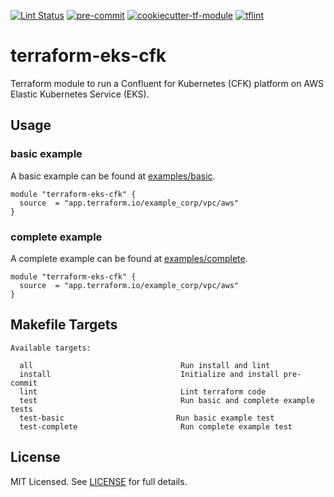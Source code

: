 [![Lint Status](https://github.com/aidanmelen/terraform-eks-cfk/workflows/Lint/badge.svg)](https://github.com/aidanmelen/terraform-eks-cfk/actions)
[![pre-commit](https://img.shields.io/badge/pre--commit-enabled-brightgreen?logo=pre-commit&logoColor=white)](https://github.com/pre-commit/pre-commit)
[![cookiecutter-tf-module](https://img.shields.io/badge/cookiecutter--tf--module-enabled-brightgreen)](https://github.com/aidanmelen/cookiecutter-tf-module)
[![tflint](https://img.shields.io/badge/code--style-tflint-black)](https://github.com/terraform-linters/tflint)

# terraform-eks-cfk

Terraform module to run a Confluent for Kubernetes (CFK) platform on AWS Elastic Kubernetes Service (EKS).

## Usage

### basic example

A basic example can be found at [examples/basic](examples/basic).

```hcl
module "terraform-eks-cfk" {
  source  = "app.terraform.io/example_corp/vpc/aws"
}
```

### complete example

A complete example can be found at [examples/complete](examples/complete).

```hcl
module "terraform-eks-cfk" {
  source  = "app.terraform.io/example_corp/vpc/aws"
}
```

## Makefile Targets

```text
Available targets:

  all                                 Run install and lint
  install                             Initialize and install pre-commit
  lint                                Lint terraform code
  test                                Run basic and complete example tests
  test-basic                         Run basic example test
  test-complete                       Run complete example test
```

## License

MIT Licensed. See [LICENSE](https://github.com/aidanmelen/terraform-eks-cfk/tree/master/LICENSE) for full details.